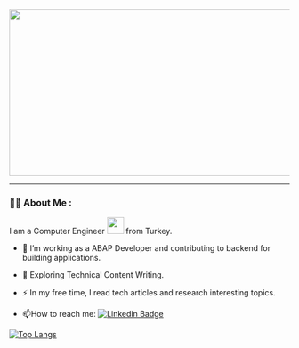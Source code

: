 


<div align="center">
  <img src="https://media.giphy.com/media/dWesBcTLavkZuG35MI/giphy.gif" width="600" height="300"/>
</div>

---

### :woman_technologist: About Me :
I am a Computer Engineer <img src="https://media.giphy.com/media/WUlplcMpOCEmTGBtBW/giphy.gif" width="30"> from Turkey.
- :telescope: I’m working as a ABAP Developer and contributing to backend for building applications.

- :seedling: Exploring Technical Content Writing.

- :zap: In my free time, I read tech articles and research interesting topics.

- :mailbox:How to reach me: [![Linkedin Badge](https://img.shields.io/badge/-brkcnplt-blue?style=flat&logo=Linkedin&logoColor=white)](https://www.linkedin.com/in/berkcanpolat/)

[![Top Langs](https://github-readme-stats.vercel.app/api/top-langs/?username=brkcnplt&layout=compact&theme=transparent)](https://github.com/anuraghazra/github-readme-stats)

